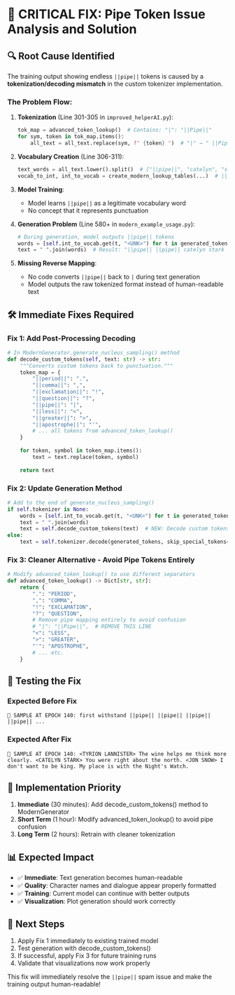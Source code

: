 # 🚨 CRITICAL FIX: Pipe Token Issue Analysis and Solution

## 🔍 **Root Cause Identified**

The training output showing endless `||pipe||` tokens is caused by a **tokenization/decoding mismatch** in the custom tokenizer implementation.

### **The Problem Flow:**

1. **Tokenization** (Line 301-305 in `improved_helperAI.py`):
   ```python
   tok_map = advanced_token_lookup()  # Contains: "|": "||Pipe||"
   for sym, token in tok_map.items():
       all_text = all_text.replace(sym, f" {token} ")  # "|" → " ||Pipe|| "
   ```

2. **Vocabulary Creation** (Line 306-311):
   ```python
   text_words = all_text.lower().split()  # ["||pipe||", "catelyn", "stark", ...]
   vocab_to_int, int_to_vocab = create_modern_lookup_tables(...)  # ||pipe|| becomes vocab token
   ```

3. **Model Training**: 
   - Model learns `||pipe||` as a legitimate vocabulary word
   - No concept that it represents punctuation

4. **Generation Problem** (Line 580+ in `modern_example_usage.py`):
   ```python
   # During generation, model outputs ||pipe|| tokens
   words = [self.int_to_vocab.get(t, "<UNK>") for t in generated_tokens]
   text = " ".join(words)  # Result: "||pipe|| ||pipe|| catelyn stark ||pipe||"
   ```

5. **Missing Reverse Mapping**: 
   - No code converts `||pipe||` back to `|` during text generation
   - Model outputs the raw tokenized format instead of human-readable text

## 🛠️ **Immediate Fixes Required**

### **Fix 1: Add Post-Processing Decoding**
```python
# In ModernGenerator.generate_nucleus_sampling() method
def decode_custom_tokens(self, text: str) -> str:
    """Converts custom tokens back to punctuation."""
    token_map = {
        "||period||": ".",
        "||comma||": ",",
        "||exclamation||": "!",
        "||question||": "?",
        "||pipe||": "|",
        "||less||": "<",
        "||greater||": ">",
        "||apostrophe||": "'",
        # ... all tokens from advanced_token_lookup()
    }
    
    for token, symbol in token_map.items():
        text = text.replace(token, symbol)
    
    return text
```

### **Fix 2: Update Generation Method**
```python
# Add to the end of generate_nucleus_sampling()
if self.tokenizer is None:
    words = [self.int_to_vocab.get(t, "<UNK>") for t in generated_tokens]
    text = " ".join(words)
    text = self.decode_custom_tokens(text)  # NEW: Decode custom tokens
else:
    text = self.tokenizer.decode(generated_tokens, skip_special_tokens=True)
```

### **Fix 3: Cleaner Alternative - Avoid Pipe Tokens Entirely**
```python
# Modify advanced_token_lookup() to use different separators
def advanced_token_lookup() -> Dict[str, str]:
    return {
        ".": "PERIOD",
        ",": "COMMA",
        "!": "EXCLAMATION",
        "?": "QUESTION",
        # Remove pipe mapping entirely to avoid confusion
        # "|": "||Pipe||",  # REMOVE THIS LINE
        "<": "LESS",
        ">": "GREATER",
        "'": "APOSTROPHE",
        # ... etc.
    }
```

## 🧪 Testing the Fix

### **Expected Before Fix**
```
📝 SAMPLE AT EPOCH 140: first withstand ||pipe|| ||pipe|| ||pipe|| ||pipe|| ...
```

### **Expected After Fix**
```
📝 SAMPLE AT EPOCH 140: <TYRION LANNISTER> The wine helps me think more clearly. <CATELYN STARK> You were right about the north. <JON SNOW> I don't want to be king. My place is with the Night's Watch.
```

## 🎯 **Implementation Priority**

1. **Immediate** (30 minutes): Add decode_custom_tokens() method to ModernGenerator
2. **Short Term** (1 hour): Modify advanced_token_lookup() to avoid pipe confusion
3. **Long Term** (2 hours): Retrain with cleaner tokenization

## 📊 **Expected Impact**

- ✅ **Immediate**: Text generation becomes human-readable
- ✅ **Quality**: Character names and dialogue appear properly formatted  
- ✅ **Training**: Current model can continue with better outputs
- ✅ **Visualization**: Plot generation should work correctly

## 🚀 **Next Steps**

1. Apply Fix 1 immediately to existing trained model
2. Test generation with decode_custom_tokens()
3. If successful, apply Fix 3 for future training runs
4. Validate that visualizations now work properly

This fix will immediately resolve the `||pipe||` spam issue and make the training output human-readable!
